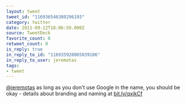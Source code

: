 ```yaml
---
layout: tweet
tweet_id: "116936546380296193"
category: twitter
date: 2011-09-22T18:06:59.000Z
source: TweetDeck
favorite_count: 0
retweet_count: 0
is_reply: true
in_reply_to_id: "116935920065839106"
in_reply_to_user: jeremotas
tags:
- tweet
---
```


[@jeremotas](https://twitter.com/@jeremotas) as long as you don't use Google in the name, you should be okay - details about branding and naming at [bit.ly/qxjkCf](http://bit.ly/qxjkCf)
